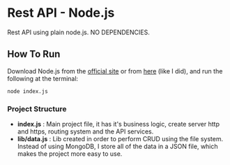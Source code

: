 # Rest API - Node.js
Rest API using plain node.js. NO DEPENDENCIES.

## How To Run
Download Node.js from the [official  site](https://nodejs.org/en/download/) or from [here](https://github.com/creationix/nvm) (like I did), and run the following at the terminal:

```
node index.js
```
### Project Structure
 * **index.js** : Main project file, it has it's business logic, create server http and https, routing system and the API services.
 * **lib/data.js** : Lib created in order to perform CRUD using the file system. Instead of using MongoDB, I store all of the data in a JSON file, which makes the project more easy to use.